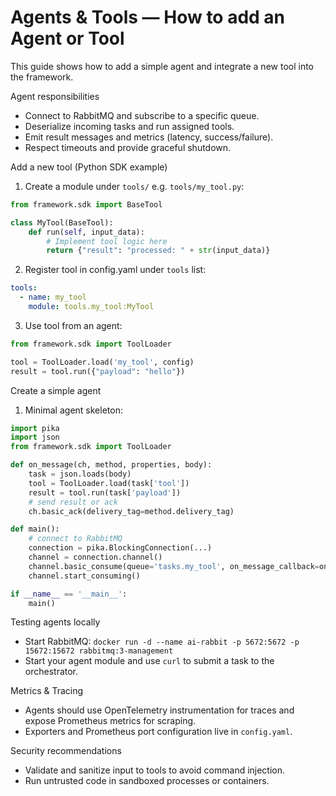 # Agents & Tools — How to add an Agent or Tool

This guide shows how to add a simple agent and integrate a new tool into the framework.

Agent responsibilities
- Connect to RabbitMQ and subscribe to a specific queue.
- Deserialize incoming tasks and run assigned tools.
- Emit result messages and metrics (latency, success/failure).
- Respect timeouts and provide graceful shutdown.

Add a new tool (Python SDK example)
1. Create a module under `tools/` e.g. `tools/my_tool.py`:

```python
from framework.sdk import BaseTool

class MyTool(BaseTool):
    def run(self, input_data):
        # Implement tool logic here
        return {"result": "processed: " + str(input_data)}
```

2. Register tool in config.yaml under `tools` list:
```yaml
tools:
  - name: my_tool
    module: tools.my_tool:MyTool
```

3. Use tool from an agent:
```python
from framework.sdk import ToolLoader

tool = ToolLoader.load('my_tool', config)
result = tool.run({"payload": "hello"})
```

Create a simple agent
1. Minimal agent skeleton:
```python
import pika
import json
from framework.sdk import ToolLoader

def on_message(ch, method, properties, body):
    task = json.loads(body)
    tool = ToolLoader.load(task['tool'])
    result = tool.run(task['payload'])
    # send result or ack
    ch.basic_ack(delivery_tag=method.delivery_tag)

def main():
    # connect to RabbitMQ
    connection = pika.BlockingConnection(...)
    channel = connection.channel()
    channel.basic_consume(queue='tasks.my_tool', on_message_callback=on_message)
    channel.start_consuming()

if __name__ == '__main__':
    main()
```

Testing agents locally
- Start RabbitMQ: `docker run -d --name ai-rabbit -p 5672:5672 -p 15672:15672 rabbitmq:3-management`
- Start your agent module and use `curl` to submit a task to the orchestrator.

Metrics & Tracing
- Agents should use OpenTelemetry instrumentation for traces and expose Prometheus metrics for scraping.
- Exporters and Prometheus port configuration live in `config.yaml`.

Security recommendations
- Validate and sanitize input to tools to avoid command injection.
- Run untrusted code in sandboxed processes or containers.
